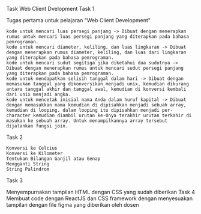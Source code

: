 Task Web Client Dvelopment
Task 1

Tugas pertama untuk pelajaran "Web Client Development"

    kode untuk mencari luas persegi panjang -> Dibuat dengan menerapkan rumus untuk mencari luas persegi panjang yang diterapkan pada bahasa pemrograman.
    kode untuk mencari diameter, keliling, dan luas lingkaran -> Dibuat dengan menerapkan rumus diameter, keliling, dan luas dari lingkaran yang diterapkan pada bahasa pemrograman.
    kode untuk mencari sudut segitiga jika diketahui dua sudutnya -> Dibuat dengan menerapkan rumus untuk mencari sudut persegi panjang yang diterapkan pada bahasa pemrograman.
    kode untuk mendapatkan selisih tanggal dalam hari -> Dibuat dengan memasukan tanggal yang dikonversikan menjadi unix, kemudian dikurang antara tanggal akhir dan tanggal awal, kemudian di konversi kembali dari unix menjadi angka.
    kode untuk mencetak inisial nama Anda dalam huruf kapital -> Dibuat dengan memasukkan nama kemudian di dipisahkan menjadi sebuah array, kemudian di looping. dalam looping itu dipisahkan menjadi per-character kemudian diambil urutan ke-0nya terakhir urutan terkahir di masukan ke sebuah array. Untuk menampilkannya array tersebut dijalankan fungsi join.

Task 2

    Konversi ke Celcius
    Konversi ke Kilometer
    Tentukan Bilangan Ganjil atau Genap
    Mengganti String
    String Palindrom

Task 3

Menyempurnakan tampilan HTML dengan CSS yang sudah diberikan
Task 4
Membuat code dengan ReactJS dan CSS framework dengan menyesuakan tampilan dengan file figma yang diberikan oleh dosen
